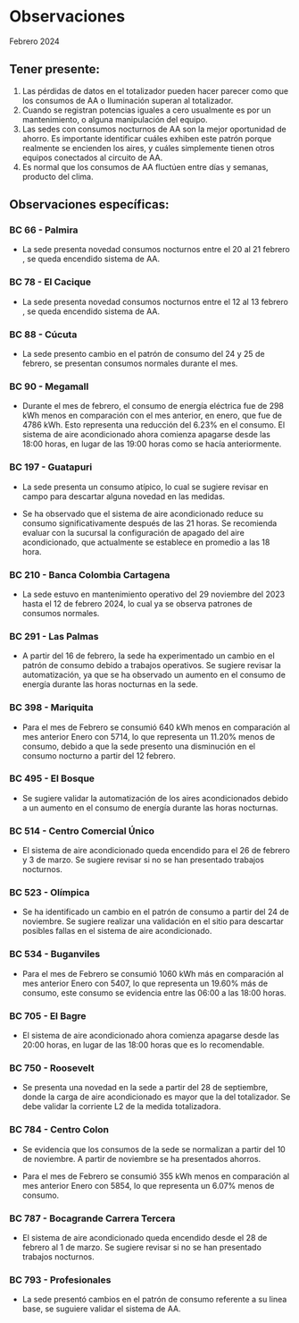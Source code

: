 # Observaciones

<div align="right">

</div>

Febrero 2024
## Tener presente:

1. Las pérdidas de datos en el totalizador pueden hacer parecer como que los consumos de AA o Iluminación superan al totalizador.
2. Cuando se registran potencias iguales a cero usualmente es por un mantenimiento, o alguna manipulación del equipo.
3. Las sedes con consumos nocturnos de AA son la mejor oportunidad de ahorro. Es importante identificar cuáles exhiben este patrón porque realmente se encienden los aires, y cuáles simplemente tienen otros equipos conectados al circuito de AA.
4. Es normal que los consumos de AA fluctúen entre días y semanas, producto del clima.

<!--
## Observaciones generales:
Durante el mes de Noviembre se observó que las sedes disminuyeron su consumo en un 4% en promedio en comparación con el mes anterior:

### Sedes que vieron una reducción en el consumo en comparación al mes de Noviembre respecto a Octubre:
- CENTRO COLON
- CALLE 10
- LOS PATIOS

<!-- ### Sedes que vieron un incremento en el consumo en comparación al mes de Noviembre respecto a Octubre:
- BANCA COLOMBIA CARTAGENA  -->

## Observaciones específicas:

 <!--### BC 044 - Piedecuesta

- El consumo de energía de Enero fue 8287 kWh. Para el mes de Enero se consumió 939 kWh más en comparación al mes anterior Diciembre con 7348, lo que representa un 12.79% más de consumo, debido a que se presentaron consumos nocturnos del 15 al 18 de enero. -->

<!--### BC 061 - Carrera Primera

- En diciembre, el consumo de energía fue 2,296 kWh menor en comparación con el mes anterior noviembre que registró un consumo de 10,291 kWh. Esto representa una disminución del 22.31% en el consumo. Este cambio se debe a un ajuste en el patrón de consumo de la sede a partir del 30 de noviembre.
-->

### BC 66 - Palmira

- La sede presenta novedad consumos nocturnos entre el 20 al 21 febrero , se queda encendido sistema de AA.

<!-- La sede ha logrado reducir su consumo en un 7% con respecto al mes anterior, lo que indica que se ha tenido en cuenta la recomendación de encender el aire acondicionado a partir de las 7:00 am. Esta medida ha generado ahorros de 649 kWh en el mes de Octubre. -->

### BC 78 - El Cacique

- La sede presenta novedad consumos nocturnos entre el 12 al 13 febrero , se queda encendido sistema de AA.

### BC 88 - Cúcuta

- La sede presento cambio en el patrón de consumo del 24 y 25 de febrero, se presentan consumos normales durante el mes.

### BC 90 - Megamall

- Durante el mes de febrero, el consumo de energía eléctrica fue de 298 kWh menos en comparación con el mes anterior, en enero, que fue de 4786 kWh. Esto representa una reducción del 6.23% en el consumo. El sistema de aire acondicionado ahora comienza apagarse desde las 18:00 horas, en lugar de las 19:00 horas como se hacía anteriormente.

<!-- ### BC 185 - Llano Grande Palmira

- El consumo de energía de Enero fue 5656 kWh. Para el mes de Enero se consumió 782 kWh más en comparación al mes anterior Diciembre con 4874, lo que representa un 16.05% más de consumo, debido a que se presentaron consumos nocturnos a partir del 23 de enero por cambio en el patrón de consumo.


<!-- Se han logrado ahorros de 399 kWh para el mes de Octubre gracias a la corrección de los consumos atípicos durante los fines de semana mediante ajustes en la automatización. -->

### BC 197 - Guatapuri

- La sede presenta un consumo atípico, lo cual se sugiere revisar en campo para descartar alguna novedad en las medidas.

- Se ha observado que el sistema de aire acondicionado reduce su consumo significativamente después de las 21 horas. Se recomienda evaluar con la sucursal la configuración de apagado del aire acondicionado, que actualmente se establece en promedio a las 18 hora.

<!-- ### BC 205 - Villa Colombia -->

### BC 210 - Banca Colombia Cartagena

- La sede estuvo en mantenimiento operativo del 29 noviembre del 2023  hasta el 12 de febrero 2024, lo cual ya se observa patrones de consumos normales.



<!-- ### BC 205 - Villa Colombia -->

<!-- ### BC 216 - Sabana de Torres -->

<!--### BC 253 - Puerta del Norte

- La sede corrige la novedad de apagar el aire acondicionado a las 21 horas, cambiándolo a las 19 horas, lo cual resulta en una disminución del 8.3% en comparación con octubre. -->

### BC 291 - Las Palmas

- A partir del 16 de febrero, la sede ha experimentado un cambio en el patrón de consumo debido a trabajos operativos. Se sugiere revisar la automatización, ya que se ha observado un aumento en el consumo de energía durante las horas nocturnas en la sede. 
<!-- ### BC 302 - Quebrada Seca -->

<!-- ### BC 306 - Barrancabermeja

- Se ha identificado una novedad en el consumo de energía en la sede durante los días festivos. Se requiere validar y solucionar novedad de aire acondicionado para lograr una disminución en el consumo durante estos días especiales.

- Cambio en el patrón de consumo de la carga AA, la sede se encuentra en gestión (SOPORTICA -CELSIA).-->

<!--### BC 311 - Bello -->

<!-- Se ha identificado una novedad en el consumo de energía en la sede durante los días festivos. -->

<!-- ### BC 371 - Caucasia

- Se presenta novedad en medida AA a partir del 5 agosto, se presentaron trabajos en la sede por reposición de aire y planta electrica. Se presenta novedad en la medida de AA. -->

### BC 398 - Mariquita

- Para el mes de Febrero se consumió 640 kWh menos en comparación al mes anterior Enero con 5714, lo que representa un 11.20% menos de consumo, debido a que la sede presento una disminución en el consumo nocturno a partir del 12 febrero.

<!--### BC 424 - Honda

- Se ha identificado una novedad en la sede, donde el consumo de aire acondicionado es superior al registrado en el totalizador. -->
<!--### BC 453 - Pitalito

- La sede presentó un cambio en el patrón de consumo a partir 25 de Octubre por trabajos en la sede --> 
 
<!--### BC 454 - Quinta Avenida  

- La sede experimentó un cambio en el patrón de consumo a partir del 17 de Diciembre, validar si se presentaron trabajos en la sede. --> 

<!-- Se ha normalizado la medida a partir del 10 agosto, se incluye en el dashboard e informe de control. Es
importante tener en cuenta que se está construyendo la línea base para futuras referencias. -->

<!--### BC 459 - Campo Alegre -->

<!-- Se debe validar sistema de AA, debido a que presenta comportamiento de consumo atipico a partir del 15 agosto. -->

<!-- Pendiente de actualización de firmware. -->

### BC 495 - El Bosque 

- Se sugiere validar la automatización de los aires acondicionados debido a un aumento en el consumo de energía durante las horas nocturnas.

<!-- Se presenta alerta por carga climitazación en horario nocturno para el sabado 22 agosto. Validar si se presentaron trabajos en la sede. -->

<!-- ### BC 496 - Iwanna

- Los trabajos en la sede finalizaron el 4 de Octubre y se observó una disminución de 1,711 kWh en el consumo en Octubre en comparación con el mes de agosto. esta sede es un ejemplo de los ahorros -->

### BC 514 - Centro Comercial Único

- El sistema de aire acondicionado queda encendido para el 26 de febrero y 3 de marzo. Se sugiere revisar si no se han presentado trabajos nocturnos.

### BC 523 - Olímpica

- Se ha identificado un cambio en el patrón de consumo a partir del 24 de noviembre. Se sugiere realizar una validación en el sitio para descartar posibles fallas en el sistema de aire acondicionado.

### BC 534 - Buganviles

- Para el mes de Febrero se consumió 1060 kWh más en comparación al mes anterior Enero con 5407, lo que representa un 19.60% más de consumo, este consumo se evidencia entre las 06:00 a las 18:00 horas.
<!-- ### BC 613 - La America -->

<!-- Se presentó un cambio en el consumo nocturno para el 12 de agosto. Se deben validar temas de automatización en la sede. -->

<!-- ### BC 656 - Mayales -->

<!-- ### BC 659 - Girardot -->


<!-- ### BC 678 - Paseo de la Castellana -->

### BC 705 - El Bagre 

- El sistema de aire acondicionado ahora comienza apagarse desde las 20:00 horas, en lugar de las 18:00 horas que es lo recomendable.

<!-- ### BC 741 - Calima--> 

<!-- Se desmonto monitoreo por adecuación en la sede entra fase 2.-->

<!-- ### BC 749 - Santa Monnica--> 

### BC 750 - Roosevelt

- Se presenta una novedad en la sede a partir del 28 de septiembre, donde la carga de aire acondicionado es mayor que la del totalizador. Se debe validar la corriente L2 de la medida totalizadora.

<!-- ### BC 764 - Jamundí

- La sede presentó una novedad en el consumo durante los fines de semana durante el mes de Noviembre. Esta novedad ya ha sido resuelta.-->


<!-- ### BC 776 - Lebrija

- Se debe validar la carga totalizadora, ya que presenta un cambio en el patrón de consumo a partir del 11 de Octubre. -->

### BC 784 - Centro Colon

- Se evidencia que los consumos de la sede se normalizan a partir del 10 de noviembre. A partir de noviembre se ha presentados ahorros.

- Para el mes de Febrero se consumió 355 kWh menos en comparación al mes anterior Enero con 5854, lo que representa un 6.07% menos de consumo.

<!-- Consumo irregular con respecto a la línea base (revsar tablero interactivo para junior información).  -->

### BC 787 - Bocagrande Carrera Tercera

- El sistema de aire acondicionado queda encendido desde el 28 de febrero al 1 de marzo. Se sugiere revisar si no se han presentado trabajos nocturnos.

<!-- ### BC 789 - Manga -->

<!-- ### BC 792 - Paseo del comercio -->

### BC 793 - Profesionales

- La sede presentó cambios en el patrón de consumo referente a su linea base, se suguiere validar el sistema de AA.

<!-- ### BC 796 - Girón -->

<!-- ### BC 799 - Floridablanca -->

<!--  ### BC 816 - Calle 10 

- El consumo de energía de Diciembre fue 6523 kWh. Para el mes de Diciembre se consumió 686 kWh menos en comparación al mes anterior Noviembre con 7208, lo que representa un 9.51% menos de consumo. -->


<!-- ### BC 824 - Ventura Plaza -->


<!-- ### BC 825 - Astrocentro -->

<!--### BC 829 - Unicentro Cali -->

<!-- A partir del 4 de agosto, se ha normalizado el monitoreo debido a una adecuación realizada en la sede. -->

<!-- ### BC 834 - San Mateo -->

<!-- ### BC 863 - Los Patios -->

<!-- ### - Valledupar -->

<!-- ### BC 863 - Granada -->